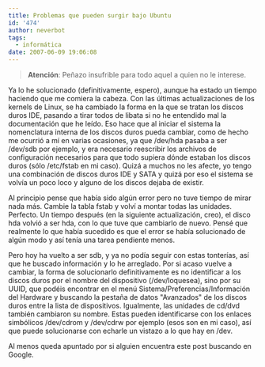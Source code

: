 ```yaml
---
title: Problemas que pueden surgir bajo Ubuntu
id: '474'
author: neverbot
tags:
  - informática
date: 2007-06-09 19:06:08
---
```


> **Atención**: Peñazo insufrible para todo aquel a quien no le interese.

Ya lo he solucionado (definitivamente, espero), aunque ha estado un tiempo haciendo que me comiera la cabeza. Con las últimas actualizaciones de los kernels de Linux, se ha cambiado la forma en la que se tratan los discos duros IDE, pasando a tirar todos de libata si no he entendido mal la documentación que he leído. Eso hace que al iniciar el sistema la nomenclatura interna de los discos duros pueda cambiar, como de hecho me ocurrió a mí en varias ocasiones, ya que /dev/hda pasaba a ser /dev/sdb por ejemplo, y era necesario reescribir los archivos de configuración necesarios para que todo supiera dónde estaban los discos duros (sólo /etc/fstab en mi caso). Quizá a muchos no les afecte, yo tengo una combinación de discos duros IDE y SATA y quizá por eso el sistema se volvía un poco loco y alguno de los discos dejaba de existir.

Al principio pense que había sido algún error pero no tuve tiempo de mirar nada más. Cambie la tabla fstab y volví a montar todas las unidades. Perfecto. Un tiempo después (en la siguiente actualización, creo), el disco hda volvió a ser hda, con lo que tuve que cambiarlo de nuevo. Pensé que realmente lo que había sucedido es que el error se había solucionado de algún modo y así tenía una tarea pendiente menos.

Pero hoy ha vuelto a ser sdb, y ya no podía seguir con estas tonterías, así que he buscado información y lo he arreglado. Por si acaso vuelve a cambiar, la forma de solucionarlo definitivamente es no identificar a los discos duros por el nombre del dispositivo (/dev/loquesea), sino por su UUID, que podéis encontrar en el menú Sistema/Preferencias/Información del Hardware y buscando la pestaña de datos "Avanzados" de los discos duros entre la lista de dispositivos. Igualmente, las unidades de cd/dvd también cambiaron su nombre. Estas pueden identificarse con los enlaces simbólicos /dev/cdrom y /dev/cdrw por ejemplo (esos son en mi caso), así que puede solucionarse con echarle un vistazo a lo que hay en /dev.

Al menos queda apuntado por si alguien encuentra este post buscando en Google.